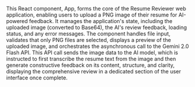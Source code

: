 This React component, App, forms the core of the Resume Reviewer web application, enabling users to upload a PNG image of their resume for AI-powered feedback. It manages the application's state, including the uploaded image (converted to Base64), the AI's review feedback, loading status, and any error messages. The component handles file input, validates that only PNG files are selected, displays a preview of the uploaded image, and orchestrates the asynchronous call to the Gemini 2.0 Flash API. This API call sends the image data to the AI model, which is instructed to first transcribe the resume text from the image and then generate constructive feedback on its content, structure, and clarity, displaying the comprehensive review in a dedicated section of the user interface once complete.
